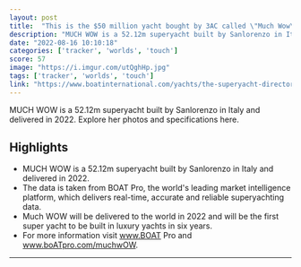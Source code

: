 ```yaml
---
layout: post
title:  "This is the $50 million yacht bought by 3AC called \"Much Wow\""
description: "MUCH WOW is a 52.12m superyacht built by Sanlorenzo in Italy and delivered in 2022. Explore her photos and specifications here."
date: "2022-08-16 10:10:18"
categories: ['tracker', 'worlds', 'touch']
score: 57
image: "https://i.imgur.com/utQghHp.jpg"
tags: ['tracker', 'worlds', 'touch']
link: "https://www.boatinternational.com/yachts/the-superyacht-directory/much-wow--102627"
---
```


MUCH WOW is a 52.12m superyacht built by Sanlorenzo in Italy and delivered in 2022. Explore her photos and specifications here.

## Highlights

- MUCH WOW is a 52.12m superyacht built by Sanlorenzo in Italy and delivered in 2022.
- The data is taken from BOAT Pro, the world's leading market intelligence platform, which delivers real-time, accurate and reliable superyachting data.
- Much WOW will be delivered to the world in 2022 and will be the first super yacht to be built in luxury yachts in six years.
- For more information visit www.BOAT Pro and www.boATpro.com/muchwOW.

---
